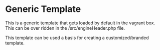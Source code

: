# Generic Template

This is a generic template that gets loaded by default in the vagrant box. This
can be over ridden in the /src/engineHeader.php file. 

This template can be used a basis for creating a customized/branded template.